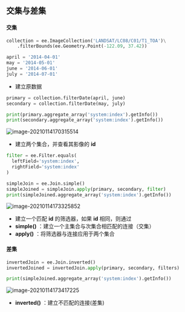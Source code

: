 ## 交集与差集

#### 交集

```python
collection = ee.ImageCollection('LANDSAT/LC08/C01/T1_TOA')\
    .filterBounds(ee.Geometry.Point(-122.09, 37.42))

april = '2014-04-01'
may = '2014-05-01'
june = '2014-06-01'
july = '2014-07-01'
```

- 建立原数据

```python
primary = collection.filterDate(april, june)
secondary = collection.filterDate(may, july)

print(primary.aggregate_array('system:index').getInfo())
print(secondary.aggregate_array('system:index').getInfo())
```

![image-20210114170315514](https://img2020.cnblogs.com/blog/2213660/202101/2213660-20210114170316981-1533219550.png)

- 建立两个集合，并查看其影像的 **id** 

```python
filter = ee.Filter.equals(
  leftField='system:index',
  rightField='system:index'
)

simpleJoin = ee.Join.simple()
simpleJoined = simpleJoin.apply(primary, secondary, filter)
print(simpleJoined.aggregate_array('system:index').getInfo())
```

![image-20210114173325852](https://img2020.cnblogs.com/blog/2213660/202101/2213660-20210114173327060-1983228136.png)

- 建立一个匹配 **id** 的筛选器，如果 **id** 相同，则通过
- **simple()** ：建立一个主集合与次集合相匹配的连接（交集）
- **apply()** ：将筛选器与连接应用于两个集合



#### 差集

```python
invertedJoin = ee.Join.inverted()
invertedJoined = invertedJoin.apply(primary, secondary, filters)

print(simpleJoined.aggregate_array('system:index').getInfo())
```

![image-20210114173417225](https://img2020.cnblogs.com/blog/2213660/202101/2213660-20210114173418509-73104172.png)

- **inverted()** ：建立不匹配的连接(差集)

